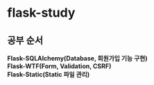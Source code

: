 # flask-study

## 공부 순서
**Flask-SQLAlchemy(Database, 회원가입 기능 구현)**  
**Flask-WTF(Form, Validation, CSRF)**  
**Flask-Static(Static 파일 관리)**  


